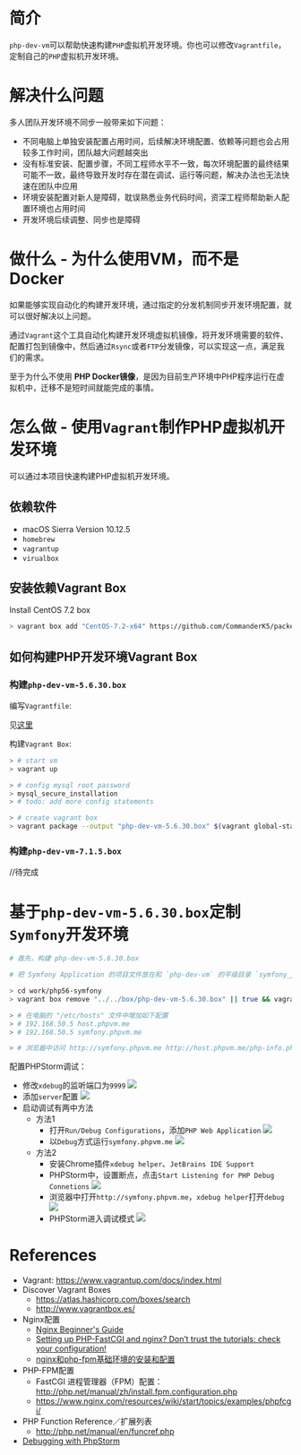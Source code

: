 # 简介

`php-dev-vm`可以帮助快速构建`PHP`虚拟机开发环境。你也可以修改`Vagrantfile`，定制自己的`PHP`虚拟机开发环境。

# 解决什么问题

多人团队开发环境不同步一般带来如下问题：

- 不同电脑上单独安装配置占用时间，后续解决环境配置、依赖等问题也会占用较多工作时间，团队越大问题越突出
- 没有标准安装、配置步骤，不同工程师水平不一致，每次环境配置的最终结果可能不一致，最终导致开发时存在潜在调试、运行等问题，解决办法也无法快速在团队中应用
- 环境安装配置对新人是障碍，耽误熟悉业务代码时间，资深工程师帮助新人配置环境也占用时间
- 开发环境后续调整、同步也是障碍

# 做什么 - 为什么使用VM，而不是Docker

如果能够实现自动化的构建开发环境，通过指定的分发机制同步开发环境配置，就可以很好解决以上问题。

通过`Vagrant`这个工具自动化构建开发环境虚拟机镜像，将开发环境需要的软件、配置打包到镜像中，然后通过`Rsync`或者`FTP`分发镜像，可以实现这一点，满足我们的需求。

至于为什么不使用 **PHP Docker镜像**，是因为目前生产环境中PHP程序运行在虚拟机中，迁移不是短时间就能完成的事情。

# 怎么做 - 使用`Vagrant`制作PHP虚拟机开发环境

可以通过本项目快速构建PHP虚拟机开发环境。

## 依赖软件

- macOS Sierra Version 10.12.5
- `homebrew`
- `vagrantup`
- `virualbox`

## 安装依赖Vagrant Box

Install CentOS 7.2 box

```sh
> vagrant box add "CentOS-7.2-x64" https://github.com/CommanderK5/packer-centos-template/releases/download/0.7.2/vagrant-centos-7.2.box
```

## 如何构建PHP开发环境Vagrant Box

### 构建`php-dev-vm-5.6.30.box`

编写`Vagrantfile`:

见[这里](./src/PHP-5.6.30/Vagrantfile)

构建`Vagrant Box`:

```sh
> # start vm
> vagrant up

> # config mysql root password
> mysql_secure_installation
> # todo: add more config statements

> # create vagrant box
> vagrant package --output "php-dev-vm-5.6.30.box" $(vagrant global-status | grep 'src/PHP-5.6.30' | awk '{print $1}') && mv php-dev-vm-5.6.30.box ../../box/
```

### 构建`php-dev-vm-7.1.5.box`

//待完成


# 基于`php-dev-vm-5.6.30.box`定制`Symfony`开发环境

```sh
# 首先，构建 php-dev-vm-5.6.30.box

# 把 Symfony Application 的项目文件放在和 `php-dev-vm` 的平级目录 `symfony_prj1` 中

> cd work/php56-symfony
> vagrant box remove "../../box/php-dev-vm-5.6.30.box" || true && vagrant up  # ignore error when box not exists

> # 在电脑的 "/etc/hosts" 文件中增加如下配置
> # 192.168.50.5 host.phpvm.me
> # 192.168.50.5 symfony.phpvm.me

> # 浏览器中访问 http://symfony.phpvm.me http://host.phpvm.me/php-info.php ，能正常打开页面
```

配置PHPStorm调试：

- 修改`xdebug`的监听端口为`9999`
  ![](assets/README-4a09b.png)
- 添加`server`配置
  ![](assets/README-37991.png)
- 启动调试有两中方法
  - 方法1
    - 打开`Run/Debug Configurations`，添加`PHP Web Application`
      ![](assets/README-19551.png)
    - 以`Debug`方式运行`symfony.phpvm.me`
      ![](assets/README-673e3.png)
  - 方法2
    - 安装Chrome插件`xdebug helper`、`JetBrains IDE Support`
    - PHPStorm中，设置断点，点击`Start Listening for PHP Debug Connetions`
    ![](assets/README-19671.png)
    - 浏览器中打开`http://symfony.phpvm.me`，`xdebug helper`打开`debug`
    ![](assets/README-b6687.png)
    - PHPStorm进入调试模式
    ![](assets/README-f879b.png)

# References

- Vagrant: https://www.vagrantup.com/docs/index.html
- Discover Vagrant Boxes
  - https://atlas.hashicorp.com/boxes/search
  - http://www.vagrantbox.es/
- Nginx配置
  - [Nginx Beginner's Guide](http://nginx.org/en/docs/beginners_guide.html)
  - [Setting up PHP-FastCGI and nginx? Don’t trust the tutorials: check your configuration!](https://nealpoole.com/blog/2011/04/setting-up-php-fastcgi-and-nginx-dont-trust-the-tutorials-check-your-configuration/)
  - [nginx和php-fpm基础环境的安装和配置](https://segmentfault.com/a/1190000003067656)
- PHP-FPM配置
  - FastCGI 进程管理器（FPM）配置：http://php.net/manual/zh/install.fpm.configuration.php
  - https://www.nginx.com/resources/wiki/start/topics/examples/phpfcgi/
- PHP Function Reference／扩展列表
  - http://php.net/manual/en/funcref.php
- [Debugging with PhpStorm](https://confluence.jetbrains.com/display/PhpStorm/Debugging+with+PhpStorm)
